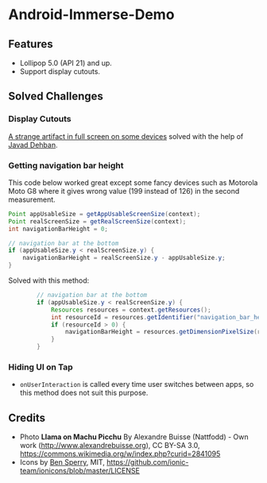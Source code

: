 # Android-Immerse-Demo

## Features

- Lollipop 5.0 (API 21) and up.
- Support display cutouts.

## Solved Challenges

### Display Cutouts

[A strange artifact in full screen on some devices](https://stackoverflow.com/questions/63924072/android-a-strange-artifact-in-full-screen-on-some-devices) solved with the help of [Javad Dehban](https://stackoverflow.com/a/63924328/13776879).

### Getting navigation bar height

This code below worked great except some fancy devices such as Motorola Moto G8 where it gives wrong value (199 instead of 126) in the second measurement.

```java
Point appUsableSize = getAppUsableScreenSize(context);
Point realScreenSize = getRealScreenSize(context);
int navigationBarHeight = 0;

// navigation bar at the bottom
if (appUsableSize.y < realScreenSize.y) {
    navigationBarHeight = realScreenSize.y - appUsableSize.y;
}
```

Solved with this method:

```java
        // navigation bar at the bottom
        if (appUsableSize.y < realScreenSize.y) {
            Resources resources = context.getResources();
            int resourceId = resources.getIdentifier("navigation_bar_height", "dimen", "android");
            if (resourceId > 0) {
                navigationBarHeight = resources.getDimensionPixelSize(resourceId);
            }
        }
```

### Hiding UI on Tap

- `onUserInteraction` is called every time user switches between apps, so this method does not suit this purpose.

## Credits

- Photo **Llama on Machu Picchu** By Alexandre Buisse (Nattfodd) - Own work (http://www.alexandrebuisse.org), CC BY-SA 3.0, https://commons.wikimedia.org/w/index.php?curid=2841095
- Icons by [Ben Sperry](https://github.com/ionic-team/ionicons), MIT, https://github.com/ionic-team/ionicons/blob/master/LICENSE
